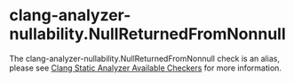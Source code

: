 clang-analyzer-nullability.NullReturnedFromNonnull
==================================================

The clang-analyzer-nullability.NullReturnedFromNonnull check is an
alias, please see
[Clang Static Analyzer Available Checkers](https://clang.llvm.org/docs/analyzer/checkers.html#nullability-nullreturnedfromnonnull)
for more information.
